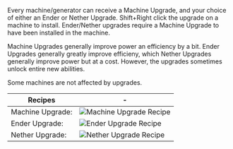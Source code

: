 Every machine/generator can receive a Machine Upgrade, and your choice of either an Ender or Nether Upgrade. Shift+Right click the upgrade on a machine to install. Ender/Nether upgrades require a Machine Upgrade to have been installed in the machine.

Machine Upgrades generally improve power an efficiency by a bit. Ender Upgrades generally greatly improve efficieny, which Nether Upgrades generally improve power but at a cost. However, the upgrades sometimes unlock entire new abilities.

Some machines are not affected by upgrades.

Recipes | -
----|----
Machine Upgrade: | ![Machine Upgrade Recipe](https://i.imgur.com/c1mrLQ3.png)
Ender Upgrade: | ![Ender Upgrade Recipe](https://i.imgur.com/imgR3m5.png)
Nether Upgrade: | ![Nether Upgrade Recipe](https://i.imgur.com/fXB708d.png)